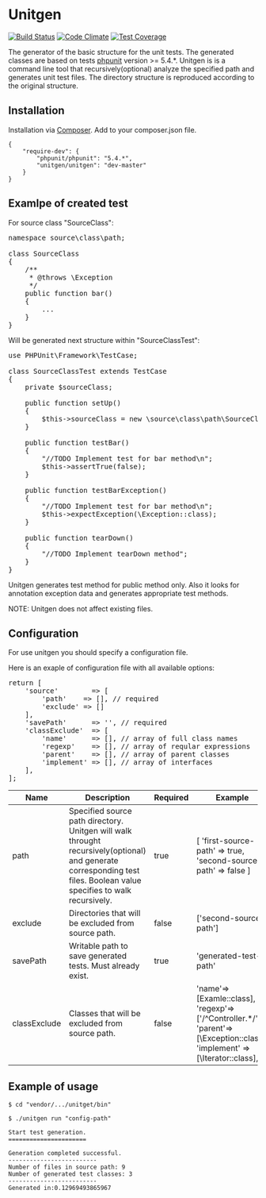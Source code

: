 # Unitgen
[![Build Status](https://travis-ci.org/AlexyAV/unitgen.svg?branch=master)](https://travis-ci.org/AlexyAV/unitgen)
[![Code Climate](https://codeclimate.com/github/AlexyAV/unitgen/badges/gpa.svg)](https://codeclimate.com/github/AlexyAV/unitgen)
[![Test Coverage](https://codeclimate.com/github/AlexyAV/unitgen/badges/coverage.svg)](https://codeclimate.com/github/AlexyAV/unitgen/coverage)

The generator of the basic structure for the unit tests. The generated classes are based on tests [phpunit](https://phpunit.de) version >= 5.4.*.
Unitgen is is a command line tool that recursively(optional) analyze the specified path and generates unit test files. The directory structure is reproduced according to the original structure.

## Installation

Installation via [Composer](https://getcomposer.org/). Add to your composer.json file.
```
{
    "require-dev": {
        "phpunit/phpunit": "5.4.*",
        "unitgen/unitgen": "dev-master"
    }
}
```

## Examlpe of created test

For source class "SourceClass":
<pre lang="php">
namespace source\class\path;

class SourceClass
{
    /**
     * @throws \Exception
     */
    public function bar()
    {
        ...
    }
}
</pre>
Will be generated next structure within "SourceClassTest":
<pre lang="php">
use PHPUnit\Framework\TestCase;

class SourceClassTest extends TestCase
{
    private $sourceClass;
    
    public function setUp()
    {
        $this->sourceClass = new \source\class\path\SourceClass();
    }
    
    public function testBar()
    {
        "//TODO Implement test for bar method\n";
        $this->assertTrue(false);
    }
    
    public function testBarException()
    {
        "//TODO Implement test for bar method\n";
        $this->expectException(\Exception::class);
    }
    
    public function tearDown()
    {
        "//TODO Implement tearDown method";
    }
}
</pre>
Unitgen generates test method for public method only. Also it looks for annotation exception data and generates appropriate test methods.

NOTE: Unitgen does not affect existing files.

## Configuration
For use unitgen you should specify a configuration file.

Here is an exaple of configuration file with all available options:
<pre lang="php">
return [
    'source'        => [
        'path'    => [], // required
        'exclude' => []
    ],
    'savePath'      => '', // required
    'classExclude'  => [
        'name'      => [], // array of full class names
        'regexp'    => [], // array of reqular expressions
        'parent'    => [], // array of parent classes
        'implement' => [], // array of interfaces
    ],
];
</pre>

| Name | Description | Required | Example | Type |
|--------------|--------------------------------------------------------------------------------------------------------------------------|----------|-------------------------------------------------------------------------------------------------------------------------------|--------|
| path | Specified source path directory. Unitgen will walk throught recursively(optional) and generate corresponding test files. Boolean value specifies to walk recursively. | true | [     'first-source-path'      => true,     'second-source-path' => false ] | array |
| exclude | Directories that will be excluded from source path. | false | ['second-source-path'] | array |
| savePath | Writable path to save generated tests. Must already exist. | true | 'generated-test-path' | string |
| classExclude | Classes that will be excluded from source path. | false | 'name'=> [Examle::class], 'regexp'=> ['/^Controller.*/'], 'parent'=> [\Exception::class],  'implement' => [\Iterator::class], | array |

## Example of usage

```
$ cd "vendor/.../unitget/bin"

$ ./unitgen run "config-path"

Start test generation.
======================

Generation completed successful.
-------------------------
Number of files in source path: 9
Number of generated test classes: 3
-------------------------
Generated in:0.12969493865967
```


